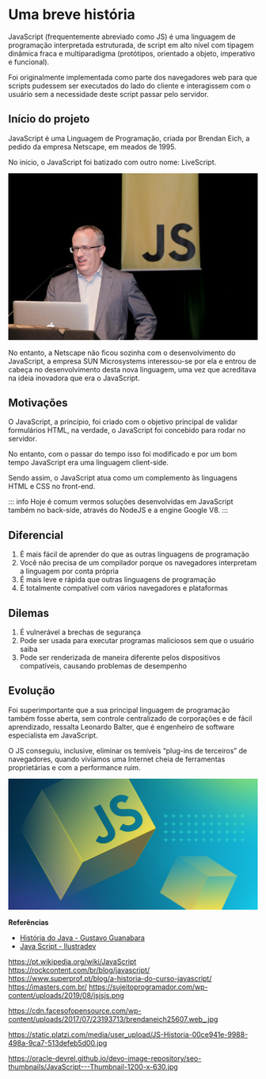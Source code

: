# Uma breve história

JavaScript (frequentemente abreviado como JS) é uma linguagem de programação interpretada estruturada, de script em alto nível com tipagem dinâmica fraca e multiparadigma (protótipos, orientado a objeto, imperativo e funcional). 

Foi originalmente implementada como parte dos navegadores web para que scripts pudessem ser executados do lado do cliente e interagissem com o usuário sem a necessidade deste script passar pelo servidor.

## Início do projeto

JavaScript é uma Linguagem de Programação, criada por Brendan Eich, a pedido da empresa Netscape, em meados de 1995. 

No início, o JavaScript foi batizado com outro nome: LiveScript.

![](../../../assets/img/linguagens/javascript/index-1.jpg )

No entanto, a Netscape não ficou sozinha com o desenvolvimento do JavaScript, a empresa SUN Microsystems interessou-se por ela e entrou de cabeça no desenvolvimento desta nova linguagem, uma vez que acreditava na ideia inovadora que era o JavaScript.

## Motivações

O JavaScript, a princípio, foi criado com o objetivo principal de validar formulários HTML, na verdade, o JavaScript foi concebido para rodar no servidor. 

No entanto, com o passar do tempo isso foi modificado e por um bom tempo JavaScript era uma linguagem client-side. 

Sendo assim, o JavaScript atua como um complemento às linguagens HTML e CSS no front-end. 

::: info
Hoje é comum vermos soluções desenvolvidas em JavaScript também no back-side, através do NodeJS e a engine Google V8.
:::
## Diferencial

1. É mais fácil de aprender do que as outras linguagens de programação
1. Você não precisa de um compilador porque os navegadores interpretam a linguagem por conta própria
1. É mais leve e rápida que outras linguagens de programação
1. É totalmente compatível com vários navegadores e plataformas

## Dilemas

1. É vulnerável a brechas de segurança
1. Pode ser usada para executar programas maliciosos sem que o usuário saiba
1. Pode ser renderizada de maneira diferente pelos dispositivos compatíveis, causando problemas de desempenho

## Evolução

Foi superimportante que a sua principal linguagem de programação também fosse aberta, sem controle centralizado de corporações e de fácil aprendizado, ressalta Leonardo Balter, que é engenheiro de software especialista em JavaScript. 

O JS conseguiu, inclusive, eliminar os temíveis “plug-ins de terceiros” de navegadores, quando vivíamos uma Internet cheia de ferramentas proprietárias e com a performance ruim.

![](../../../assets/img/linguagens/javascript/index-2.jpg )

**Referências**

* [História do Java - Gustavo Guanabara](https://www.youtube.com/watch?v=sTX0UEplF54&list=PLHz_AreHm4dkI2ZdjTwZA4mPMxWTfNSpR)
* [Java Script - Ilustradev](https://ilustradev.com.br/o-que-e-javascript-e-para-que-serve/)


https://pt.wikipedia.org/wiki/JavaScript
https://rockcontent.com/br/blog/javascript/
https://www.superprof.pt/blog/a-historia-do-curso-javascript/
https://imasters.com.br/
https://sujeitoprogramador.com/wp-content/uploads/2019/08/jsjsjs.png

https://cdn.facesofopensource.com/wp-content/uploads/2017/07/23193713/brendaneich25607.web_.jpg

https://static.platzi.com/media/user_upload/JS-Historia-00ce941e-9988-498a-9ca7-513defeb5d00.jpg

https://oracle-devrel.github.io/devo-image-repository/seo-thumbnails/JavaScript---Thumbnail-1200-x-630.jpg
